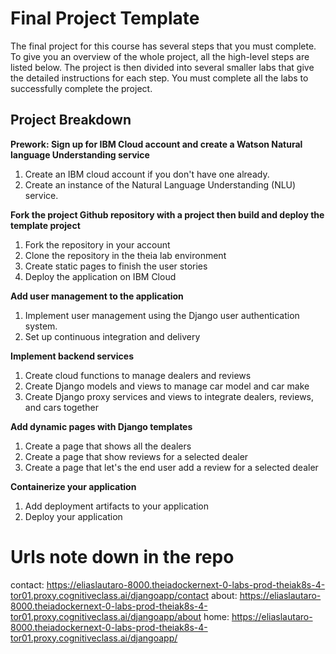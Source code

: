 # Final Project Template

The final project for this course has several steps that you must complete. 
To give you an overview of the whole project, all the high-level steps are listed below. 
The project is then divided into several smaller labs that give the detailed instructions for each step. 
You must complete all the labs to successfully complete the project.

## Project Breakdown

**Prework: Sign up for IBM Cloud account and create a Watson Natural language Understanding service**
1. Create an IBM cloud account if you don't have one already.
2. Create an instance of the Natural Language Understanding (NLU) service.

**Fork the project Github repository with a project then build and deploy the template project**
1. Fork the repository in your account
2. Clone the repository in the theia lab environment
3. Create static pages to finish the user stories
4. Deploy the application on IBM Cloud

**Add user management to the application**
1. Implement user management using the Django user authentication system.
2. Set up continuous integration and delivery

**Implement backend services**
1. Create cloud functions to manage dealers and reviews
2. Create Django models and views to manage car model and car make
3. Create Django proxy services and views to integrate dealers, reviews, and cars together
 
**Add dynamic pages with Django templates**
1. Create a page that shows all the dealers
2. Create a page that show reviews for a selected dealer
3. Create a page that let's the end user add a review for a selected dealer

**Containerize your application**
1. Add deployment artifacts to your application
2. Deploy your application

# Urls note down in the repo
contact: https://eliaslautaro-8000.theiadockernext-0-labs-prod-theiak8s-4-tor01.proxy.cognitiveclass.ai/djangoapp/contact
about: https://eliaslautaro-8000.theiadockernext-0-labs-prod-theiak8s-4-tor01.proxy.cognitiveclass.ai/djangoapp/about
home: https://eliaslautaro-8000.theiadockernext-0-labs-prod-theiak8s-4-tor01.proxy.cognitiveclass.ai/djangoapp/